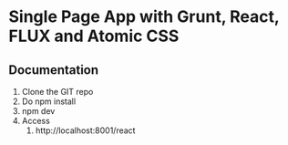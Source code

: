 # Single Page App with Grunt, React, FLUX and Atomic CSS

## Documentation
1. Clone the GIT repo
2. Do npm install
3. npm dev
4. Access
	1. http://localhost:8001/react